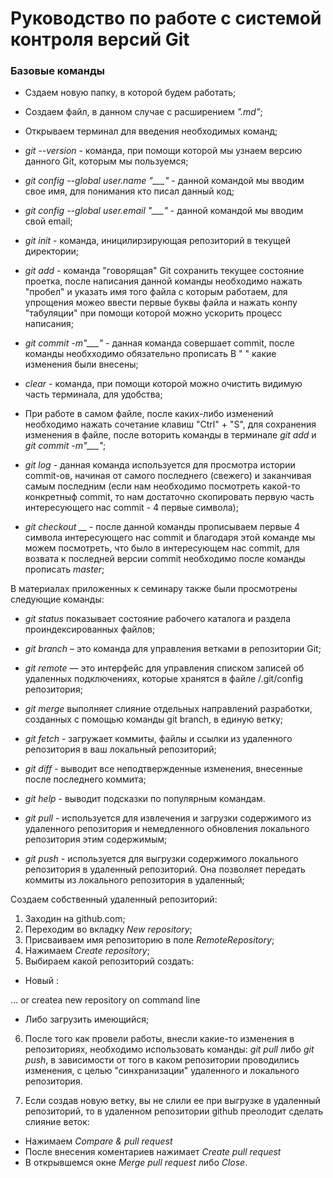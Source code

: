 # Руководство по работе с системой контроля версий Git

### Базовые команды 

* Сздаем новую папку, в которой будем работать;

* Создаем файл, в данном случае с расширением *".md"*;

* Открываем терминал для введения необходимых команд;

* *git --version* - команда, при помощи которой мы узнаем версию данного Git, которым мы пользуемся;

* *git config --global user.name "___"* - данной командой мы вводим свое имя, для понимания кто писал данный код;

* *git config --global user.email "___"* - данной командой мы вводим свой email;

* *git init* - команда, иницилирзирующая репозиторий в текущей директории;

* *git add* - команда "говорящая" Git сохранить текущее состояние проетка, после написания данной команды необходимо нажать "пробел" и указать имя того файла с которым работаем, для упрощения можео ввести первые буквы файла и нажать конпу "табуляции" при помощи которой можно ускорить процесс написания;

* *git commit -m"___"* - данная команда совершает commit, после команды необхходимо обязательно прописать В " " какие изменения были внесены;

* *clear* - команда, при помощи которой можно очистить видимую часть терминала, для удобства;

* При работе в самом файле, после каких-либо изменений необходимо нажать сочетание клавиш "Ctrl" + "S", для сохранения изменения в файле, после воторить команды в терминале *git add* и *git commit -m"___"*;

* *git log* - данная команда используется для просмотра истории commit-ов, начиная от самого последнего (свежего) и заканчивая самым последним (если нам необходимо посмотреть какой-то конкретныф commit, то нам достаточно скопировать первую часть интересующего нас commit - 4 первые символа);

* *git checkout __* - после данной команды прописываем первые 4 символа интересующего нас commit и благодаря этой команде мы можем посмотреть, что было в интересующем нас commit, для возвата к последней версии commit необходимо после команды прописать *master*;

В материалах приложенных к семинару также были просмотрены следующие команды: 

* *git status* показывает состояние рабочего каталога и раздела проиндексированных файлов;

* *git branch* – это команда для управления ветками в репозитории Git;

* *git remote* — это интерфейс для управления списком записей об удаленных подключениях, которые хранятся в файле /.git/config репозитория;

* *git merge* выполняет слияние отдельных направлений разработки, созданных с помощью команды git branch, в единую ветку;

* *git fetch* - загружает коммиты, файлы и ссылки из удаленного репозитория в ваш локальный репозиторий;

* *git diff* -  выводит все неподтвержденные изменения, внесенные после последнего коммита;

* *git help* - выводит подсказки по популярным командам.

* *git pull* - используется для извлечения и загрузки содержимого из удаленного репозитория и немедленного обновления локального репозитория этим содержимым;

* *git push* - используется для выгрузки содержимого локального репозитория в удаленный репозиторий. Она позволяет передать коммиты из локального репозитория в удаленный;


Создаем собственный удаленный репозиторий:

1. Заходин на  github.com;
2. Переходим во вкладку *New repository*;
3. Присваиваем имя репозиторию в поле *RemoteRepository*;
4. Нажимаем *Create repository*;
5. Выбираем какой репозиторий создать:
            
* Новый :
 
 ... or createa new repository on command line

 * Либо загрузить имеющийся;

 6. После того как провели работы, внесли какие-то изменения в репозиториях, необходимо использовать команды: *git pull* либо *git push*, в зависимости от того в каком репозитории проводились изменения, с целью "синхранизации" удаленного и локального репозитория.

 7. Если создав новую ветку, вы не слили ее при выгрузке в удаленный репозиторий, то в удаленном репозитории github преолодит сделать слияние веток:

 * Нажимаем *Compare & pull request* 
 * После внесения коментариев нажимает *Create pull request*
 * В открывшемся окне *Merge pull request* либо *Close*.